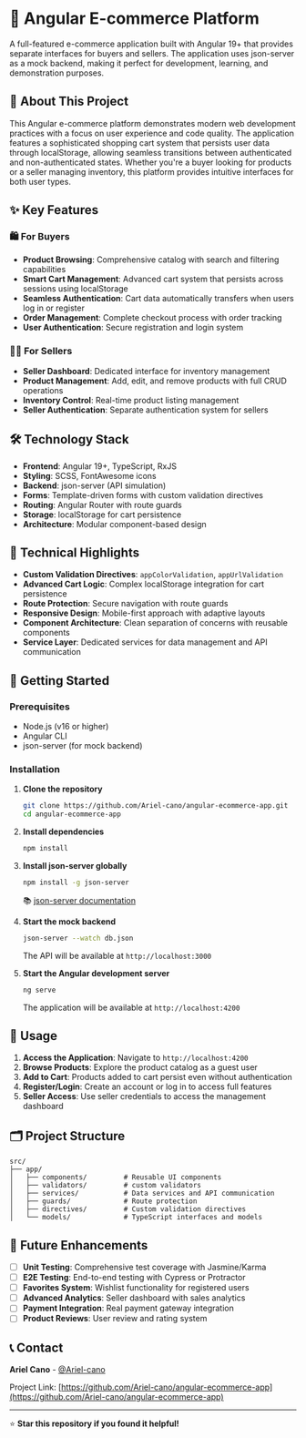 # 🛒 Angular E-commerce Platform

A full-featured e-commerce application built with Angular 19+ that provides separate interfaces for buyers and sellers. The application uses json-server as a mock backend, making it perfect for development, learning, and demonstration purposes.

## 📖 About This Project

This Angular e-commerce platform demonstrates modern web development practices with a focus on user experience and code quality. The application features a sophisticated shopping cart system that persists user data through localStorage, allowing seamless transitions between authenticated and non-authenticated states. Whether you're a buyer looking for products or a seller managing inventory, this platform provides intuitive interfaces for both user types.

## ✨ Key Features

### 🛍️ For Buyers
- **Product Browsing**: Comprehensive catalog with search and filtering capabilities
- **Smart Cart Management**: Advanced cart system that persists across sessions using localStorage
- **Seamless Authentication**: Cart data automatically transfers when users log in or register
- **Order Management**: Complete checkout process with order tracking
- **User Authentication**: Secure registration and login system

### 👩‍💼 For Sellers
- **Seller Dashboard**: Dedicated interface for inventory management
- **Product Management**: Add, edit, and remove products with full CRUD operations
- **Inventory Control**: Real-time product listing management
- **Seller Authentication**: Separate authentication system for sellers

## 🛠️ Technology Stack

- **Frontend**: Angular 19+, TypeScript, RxJS
- **Styling**: SCSS, FontAwesome icons
- **Backend**: json-server (API simulation)
- **Forms**: Template-driven forms with custom validation directives
- **Routing**: Angular Router with route guards
- **Storage**: localStorage for cart persistence
- **Architecture**: Modular component-based design

## 🔧 Technical Highlights

- **Custom Validation Directives**: `appColorValidation`, `appUrlValidation`
- **Advanced Cart Logic**: Complex localStorage integration for cart persistence
- **Route Protection**: Secure navigation with route guards
- **Responsive Design**: Mobile-first approach with adaptive layouts
- **Component Architecture**: Clean separation of concerns with reusable components
- **Service Layer**: Dedicated services for data management and API communication

## 🚀 Getting Started

### Prerequisites

- Node.js (v16 or higher)
- Angular CLI
- json-server (for mock backend)

### Installation

1. **Clone the repository**
   ```bash
   git clone https://github.com/Ariel-cano/angular-ecommerce-app.git
   cd angular-ecommerce-app
   ```

2. **Install dependencies**
   ```bash
   npm install
   ```

3. **Install json-server globally**
   ```bash
   npm install -g json-server
   ```
   
   📚 [json-server documentation](https://github.com/typicode/json-server)

4. **Start the mock backend**
   ```bash
   json-server --watch db.json
   ```
   The API will be available at `http://localhost:3000`

5. **Start the Angular development server**
   ```bash
   ng serve
   ```
   The application will be available at `http://localhost:4200`

## 📱 Usage

1. **Access the Application**: Navigate to `http://localhost:4200`
2. **Browse Products**: Explore the product catalog as a guest user
3. **Add to Cart**: Products added to cart persist even without authentication
4. **Register/Login**: Create an account or log in to access full features
5. **Seller Access**: Use seller credentials to access the management dashboard

## 🗂️ Project Structure

```
src/
├── app/
│   ├── components/         # Reusable UI components
│   ├── validators/         # custom validators
│   ├── services/           # Data services and API communication
│   ├── guards/             # Route protection
│   ├── directives/         # Custom validation directives
│   └── models/             # TypeScript interfaces and models
```

## 🔮 Future Enhancements

- [ ] **Unit Testing**: Comprehensive test coverage with Jasmine/Karma
- [ ] **E2E Testing**: End-to-end testing with Cypress or Protractor
- [ ] **Favorites System**: Wishlist functionality for registered users
- [ ] **Advanced Analytics**: Seller dashboard with sales analytics
- [ ] **Payment Integration**: Real payment gateway integration
- [ ] **Product Reviews**: User review and rating system

## 📞 Contact

**Ariel Cano** - [@Ariel-cano](https://github.com/Ariel-cano)

Project Link: [https://github.com/Ariel-cano/angular-ecommerce-app](https://github.com/Ariel-cano/angular-ecommerce-app)

---

⭐ **Star this repository if you found it helpful!**
